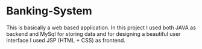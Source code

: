 # Banking-System
This is basically a web based application. In this project I used both JAVA as backend and MySql for storing data and for designing a beautiful user interface I used JSP (HTML + CSS) as frontend.
